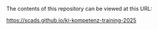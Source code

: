 The contents of this repository can be viewed at this URL:

https://scads.github.io/ki-kompetenz-training-2025
